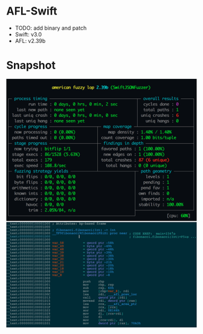 # AFL-Swift
* TODO: add binary and patch
* Swift: v3.0
* AFL: v2.39b

# Snapshot
![](image/afl-swift-fuzzing.png)
![](image/afl-swift-re.png)

